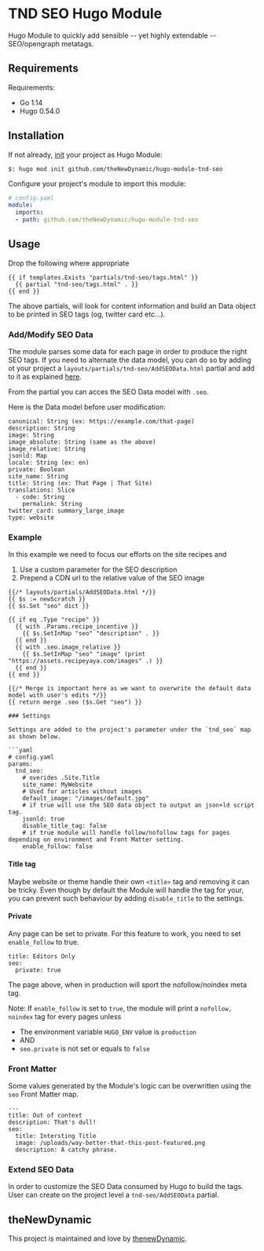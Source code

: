 # TND SEO Hugo Module

Hugo Module to quickly add sensible -- yet highly extendable -- SEO/opengraph metatags.  

## Requirements

Requirements:
- Go 1.14
- Hugo 0.54.0


## Installation

If not already, [init](https://gohugo.io/hugo-modules/use-modules/#initialize-a-new-module) your project as Hugo Module:

```
$: hugo mod init github.com/theNewDynamic/hugo-module-tnd-seo
```

Configure your project's module to import this module:

```yaml
# config.yaml
module:
  imports:
  - path: github.com/theNewDynamic/hugo-module-tnd-seo
```

## Usage

Drop the following where appropriate
```
{{ if templates.Exists "partials/tnd-seo/tags.html" }}
  {{ partial "tnd-seo/tags.html" . }}
{{ end }}
```

The above partials, will look for content information and build an Data object to be printed in SEO tags (og, twitter card etc...).

### Add/Modify SEO Data

The module parses some data for each page in order to produce the right SEO tags.
If you need to alternate the data model, you can do so by adding ot your project a `layouts/partials/tnd-seo/AddSEOData.html` partial and add to it as explained [here](/layouts/partials/tnd-seo/eAddSEODataxtend.html).

From the partial you can acces the SEO Data model with `.seo`.

Here is the Data model before user modification:

```
canonical: String (ex: https://example.com/that-page)
description: String
image: String
image_absolute: String (same as the above)
image_relative: String
jsonld: Map
locale: String (ex: en)
private: Boolean
site_name: String
title: String (ex: That Page | That Site)
translations: Slice
  - code: String
    permalink: String
twitter_card: summary_large_image
type: website
```

### Example

In this example we need to focus our efforts on the site recipes and
1. Use a custom parameter for the SEO description
2. Prepend a CDN url to the relative value of the SEO image

```
{{/* layouts/partials/AddSEOData.html */}}
{{ $s := newScratch }}
{{ $s.Set "seo" dict }}

{{ if eq .Type "recipe" }}
  {{ with .Params.recipe_incentive }}
    {{ $s.SetInMap "seo" "description" . }}
  {{ end }}
  {{ with .seo.image_relative }}
    {{ $s.SetInMap "seo" "image" (print "https://assets.recipeyaya.com/images" .) }}
  {{ end }}
{{ end }}

{{/* Merge is important here as we want to overwrite the default data model with user's edits */}}
{{ return merge .seo ($s.Get "seo") }}

### Settings

Settings are added to the project's parameter under the `tnd_seo` map as shown below.

```yaml
# config.yaml
params:
  tnd_seo:
    # overides .Site.Title
    site_name: MyWebsite 
    # Used for articles without images
    default_image: "/images/default.jpg"
    # if true will use the SEO data object to output an json+ld script tag.
    jsonld: true
    disable_title_tag: false
    # if true module will handle follow/nofollow tags for pages depending on environment and Front Matter setting.
    enable_follow: false
```

#### Title tag

Maybe website or theme handle their own `<title>` tag and removing it can be tricky. Even though by default the Module will handle the tag for your, you can prevent such behaviour by adding `disable_title` to the settings.

#### Private
Any page can be set to private. For this feature to work, you need to set `enable_follow` to true.

```
title: Editors Only
seo:
  private: true
```

The page above, when in production will sport the nofollow/noindex meta tag. 

Note: If `enable_follow` is set to `true`, the module will print a `nofollow, noindex` tag for every pages unless
- The environment variable `HUGO_ENV` value is `production`
- AND 
- `seo.private` is not set or equals to `false` 


### Front Matter

Some values generated by the Module's logic can be overwritten using the `seo` Front Matter map.

```
---
title: Out of context
description: That's dull!
seo:
  title: Intersting Title
  image: /uploads/way-better-that-this-post-featured.png
  description: A catchy phrase.
```

### Extend SEO Data

In order to customize the SEO Data consumed by Hugo to build the tags. User can create on the project level a `tnd-seo/AddSEOData` partial.

## theNewDynamic

This project is maintained and love by [thenewDynamic](https://www.thenewdynamic.com).

